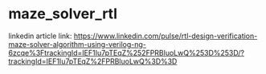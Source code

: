# maze_solver_rtl

linkedin article link: https://www.linkedin.com/pulse/rtl-design-verification-maze-solver-algorithm-using-verilog-ng-6zcqe%3FtrackingId=IEF1Iu7pTEqZ%252FPRBluoLwQ%253D%253D/?trackingId=IEF1Iu7pTEqZ%2FPRBluoLwQ%3D%3D
